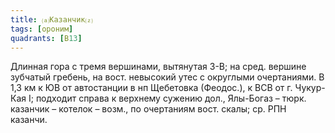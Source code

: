 ```yaml
---
title: ⒜Казанчик⒵
tags: [ороним]
quadrants: [В13]
---
```


Длинная гора с тремя вершинами, вытянутая З-В; на сред. вершине зубчатый
гребень, на вост. невысокий утес с округлыми очертаниями. В 1,3 км к ЮВ от
автостанции в нп Щебетовка (Феодос.), к ВСВ от г. Чукур-Кая I; подходит справа к
верхнему сужению дол., Ялы-Богаз – тюрк. казанчик – котелок – возм., по
очертаниям вост. скалы; ср. РПН казанчи.
